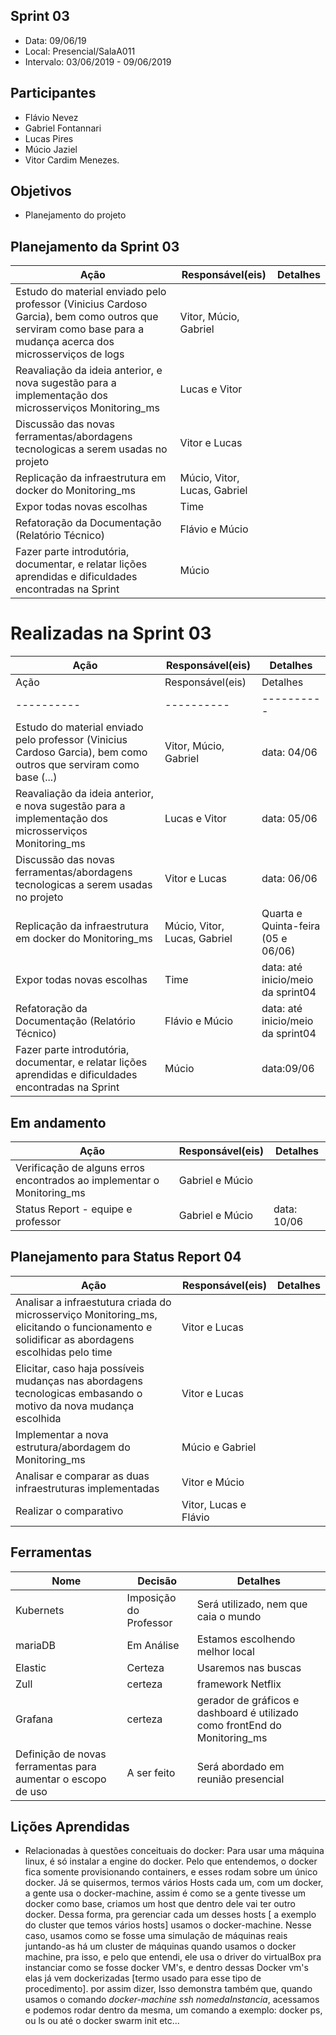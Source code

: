 ## Sprint 03
* Data: 09/06/19
* Local: Presencial/SalaA011
* Intervalo: 03/06/2019 - 09/06/2019
## Participantes
  * Flávio Nevez
  * Gabriel Fontannari
  * Lucas Pires
  * Múcio Jaziel
  * Vitor Cardim Menezes. 
## Objetivos
* Planejamento do projeto
## Planejamento da Sprint 03
| Ação | Responsável(eis) | Detalhes |
|----------|----------|----------| 
| Estudo do material enviado pelo professor (Vinicius Cardoso Garcia), bem como outros que serviram como base para a mudança acerca dos microsserviços de logs | Vitor, Múcio, Gabriel | |
| Reavaliação da ideia anterior, e nova sugestão para a implementação dos microsserviços Monitoring_ms | Lucas e Vitor| |
| Discussão das novas ferramentas/abordagens tecnologicas a serem usadas no projeto | Vitor e Lucas ||
| Replicação da infraestrutura em docker do Monitoring_ms |Múcio, Vitor, Lucas, Gabriel ||
| Expor todas novas escolhas | Time ||
| Refatoração da Documentação (Relatório Técnico)|  Flávio e Múcio ||
| Fazer parte introdutória, documentar, e relatar lições aprendidas e dificuldades encontradas na Sprint | Múcio ||
# Realizadas na Sprint 03
| Ação | Responsável(eis) | Detalhes |
|----------|----------|----------|
| Ação | Responsável(eis) | Detalhes |
|----------|----------|----------| 
| Estudo do material enviado pelo professor (Vinicius Cardoso Garcia), bem como outros que serviram como base (...) | Vitor, Múcio, Gabriel | data: 04/06 |
| Reavaliação da ideia anterior, e nova sugestão para a implementação dos microsserviços Monitoring_ms | Lucas e Vitor| data: 05/06 |
| Discussão das novas ferramentas/abordagens tecnologicas a serem usadas no projeto | Vitor e Lucas |data: 06/06 |
| Replicação da infraestrutura em docker do Monitoring_ms |Múcio, Vitor, Lucas, Gabriel | Quarta e Quinta-feira (05 e 06/06)|
| Expor todas novas escolhas | Time | data: até inicio/meio da sprint04|
| Refatoração da Documentação (Relatório Técnico)|  Flávio e Múcio | data: até inicio/meio da sprint04|
| Fazer parte introdutória, documentar, e relatar lições aprendidas e dificuldades encontradas na Sprint | Múcio | data:09/06|

## Em andamento 
| Ação | Responsável(eis) | Detalhes |
|----------|----------|----------|
| Verificação de alguns erros encontrados ao implementar o Monitoring_ms |Gabriel e Múcio||
| Status Report - equipe e professor | Gabriel e Múcio | data: 10/06 |

## Planejamento para Status Report 04
| Ação | Responsável(eis) | Detalhes
|----------|----------|----------|
| Analisar a infraestutura criada do microsserviço Monitoring_ms, elicitando o funcionamento e solidificar as abordagens escolhidas pelo time | Vitor e  Lucas||
| Elicitar, caso haja possíveis mudanças nas abordagens tecnologicas embasando o motivo da nova mudança escolhida |Vitor e Lucas||
| Implementar a nova estrutura/abordagem do Monitoring_ms | Múcio e Gabriel||
| Analisar e comparar as duas infraestruturas implementadas | Vitor e Múcio||
| Realizar o comparativo | Vitor, Lucas e Flávio ||
## Ferramentas
| Nome | Decisão | Detalhes
|----------|----------|----------|
| Kubernets | Imposição do Professor | Será utilizado, nem que caia o mundo |
| mariaDB | Em Análise | Estamos escolhendo melhor local |
| Elastic | Certeza | Usaremos nas buscas|
| Zull | certeza | framework Netflix |
| Grafana | certeza | gerador de gráficos e dashboard é utilizado como frontEnd do Monitoring_ms |
| Definição de novas ferramentas para aumentar o escopo de uso  | A ser feito | Será abordado em reunião presencial|

## Lições Aprendidas
* Relacionadas à questões conceituais do docker:
Para usar uma máquina linux, é só instalar a engine do docker. Pelo que entendemos, o docker fica somente provisionando containers, e esses rodam sobre um único docker. Já se quisermos, termos vários Hosts cada um, com um docker, a gente usa o docker-machine, assim é como se a gente tivesse um docker como base, criamos um host que dentro dele vai ter outro docker.
Dessa forma, pra gerenciar cada um desses hosts [ a exemplo do cluster que temos vários hosts] usamos o docker-machine. Nesse caso, usamos como se fosse uma simulação de máquinas reais juntando-as há um cluster de máquinas quando usamos o docker machine, pra isso, e pelo que entendi, ele usa o driver do virtualBox pra instanciar como se fosse docker VM's, e dentro dessas Docker vm's elas já vem dockerizadas [termo usado para esse tipo de procedimento]. por assim dizer,
Isso demonstra também que, quando usamos o comando *docker-machine ssh nomedaInstancia*, acessamos e podemos rodar dentro da mesma, um comando a exemplo: docker ps, ou ls ou até o docker swarm init etc...
